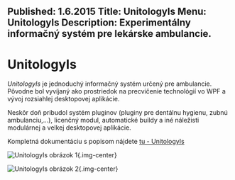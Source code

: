 Published: 1.6.2015
Title: UnitologyIs
Menu: UnitologyIs
Description: Experimentálny informačný systém pre lekárske ambulancie.
---
# UnitologyIs

_UnitologyIs_ je jednoduchý informačný systém určený pre ambulancie. Pôvodne bol vyvíjaný ako prostriedok na precvičenie technológií vo WPF a vývoj rozsiahlej desktopovej aplikácie.

Neskôr doň pribudol systém pluginov (pluginy pre dentálnu hygienu, zubnú ambulanciu,...), licenčný modul, automatické buildy a iné náležisti modulárnej a velkej desktopovej aplikácie.

Kompletná dokumentáciu s popisom nájdete 
<a href="images/About/Portfolio/UnitologyIs.pdf" target="_blank">tu - UnitologyIs</a>

![UnitologyIs obrázok 1](images/About/Portfolio/3.png){.img-center}

![UnitologyIs obrázok 2](images/About/Portfolio/4.png){.img-center}

